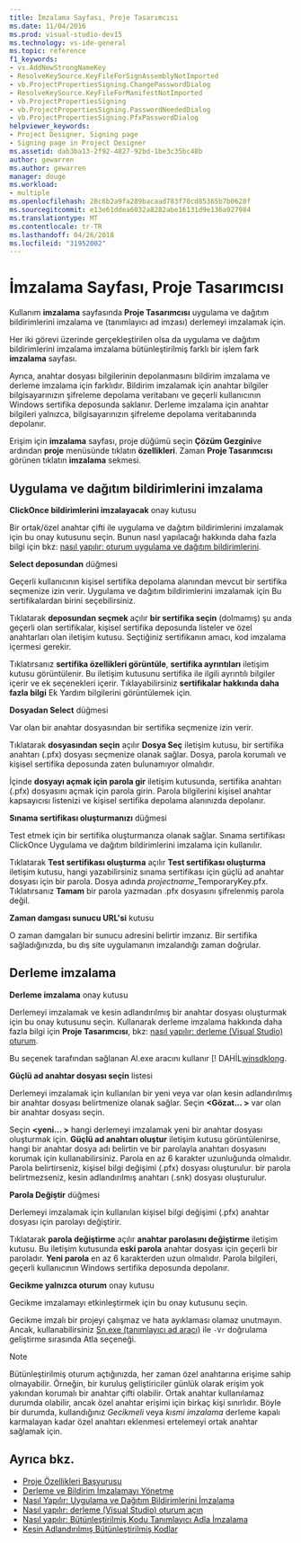```yaml
---
title: İmzalama Sayfası, Proje Tasarımcısı
ms.date: 11/04/2016
ms.prod: visual-studio-dev15
ms.technology: vs-ide-general
ms.topic: reference
f1_keywords:
- vs.AddNewStrongNameKey
- ResolveKeySource.KeyFileForSignAssemblyNotImported
- vb.ProjectPropertiesSigning.ChangePasswordDialog
- ResolveKeySource.KeyFileForManifestNotImported
- vb.ProjectPropertiesSigning
- vb.ProjectPropertiesSigning.PasswordNeededDialog
- vb.ProjectPropertiesSigning.PfxPasswordDialog
helpviewer_keywords:
- Project Designer, Signing page
- Signing page in Project Designer
ms.assetid: dab3ba13-2f92-4827-92bd-1be3c35bc48b
author: gewarren
ms.author: gewarren
manager: douge
ms.workload:
- multiple
ms.openlocfilehash: 28c6b2a9fa289bacaad783f70cd85365b7b0628f
ms.sourcegitcommit: e13e61ddea6032a8282abe16131d9e136a927984
ms.translationtype: MT
ms.contentlocale: tr-TR
ms.lasthandoff: 04/26/2018
ms.locfileid: "31952002"
---
```

# <a name="signing-page-project-designer"></a>İmzalama Sayfası, Proje Tasarımcısı
Kullanım **imzalama** sayfasında **Proje Tasarımcısı** uygulama ve dağıtım bildirimlerini imzalama ve (tanımlayıcı ad imzası) derlemeyi imzalamak için.

 Her iki görevi üzerinde gerçekleştirilen olsa da uygulama ve dağıtım bildirimlerini imzalama imzalama bütünleştirilmiş farklı bir işlem fark **imzalama** sayfası.

 Ayrıca, anahtar dosyası bilgilerinin depolanmasını bildirim imzalama ve derleme imzalama için farklıdır. Bildirim imzalamak için anahtar bilgiler bilgisayarınızın şifreleme depolama veritabanı ve geçerli kullanıcının Windows sertifika deposunda saklanır. Derleme imzalama için anahtar bilgileri yalnızca, bilgisayarınızın şifreleme depolama veritabanında depolanır.

 Erişim için **imzalama** sayfası, proje düğümü seçin **Çözüm Gezgini**ve ardından **proje** menüsünde tıklatın **özellikleri**. Zaman **Proje Tasarımcısı** görünen tıklatın **imzalama** sekmesi.

## <a name="application-and-deployment-manifest-signing"></a>Uygulama ve dağıtım bildirimlerini imzalama
 **ClickOnce bildirimlerini imzalayacak** onay kutusu

 Bir ortak/özel anahtar çifti ile uygulama ve dağıtım bildirimlerini imzalamak için bu onay kutusunu seçin. Bunun nasıl yapılacağı hakkında daha fazla bilgi için bkz: [nasıl yapılır: oturum uygulama ve dağıtım bildirimlerini](../../ide/how-to-sign-application-and-deployment-manifests.md).

 **Select deposundan** düğmesi

 Geçerli kullanıcının kişisel sertifika depolama alanından mevcut bir sertifika seçmenize izin verir. Uygulama ve dağıtım bildirimlerini imzalamak için Bu sertifikalardan birini seçebilirsiniz.

 Tıklatarak **deposundan seçmek** açılır **bir sertifika seçin** (dolmamış) şu anda geçerli olan sertifikalar, kişisel sertifika deposunda listeler ve özel anahtarları olan iletişim kutusu. Seçtiğiniz sertifikanın amacı, kod imzalama içermesi gerekir.

 Tıklatırsanız **sertifika özellikleri görüntüle**, **sertifika ayrıntıları** iletişim kutusu görüntülenir. Bu iletişim kutusunu sertifika ile ilgili ayrıntılı bilgiler içerir ve ek seçenekleri içerir. Tıklayabilirsiniz **sertifikalar hakkında daha fazla bilgi** Ek Yardım bilgilerini görüntülemek için.

 **Dosyadan Select** düğmesi

 Var olan bir anahtar dosyasından bir sertifika seçmenize izin verir.

 Tıklatarak **dosyasından seçin** açılır **Dosya Seç** iletişim kutusu, bir sertifika anahtarı (.pfx) dosyası seçmenize olanak sağlar. Dosya, parola korumalı ve kişisel sertifika deposunda zaten bulunamıyor olmalıdır.

 İçinde **dosyayı açmak için parola gir** iletişim kutusunda, sertifika anahtarı (.pfx) dosyasını açmak için parola girin. Parola bilgilerini kişisel anahtar kapsayıcısı listenizi ve kişisel sertifika depolama alanınızda depolanır.

 **Sınama sertifikası oluşturmanızı** düğmesi

 Test etmek için bir sertifika oluşturmanıza olanak sağlar. Sınama sertifikası ClickOnce Uygulama ve dağıtım bildirimlerini imzalama için kullanılır.

 Tıklatarak **Test sertifikası oluşturma** açılır **Test sertifikası oluşturma** iletişim kutusu, hangi yazabilirsiniz sınama sertifikası için güçlü ad anahtar dosyası için bir parola. Dosya adında *projectname*_TemporaryKey.pfx. Tıklatırsanız **Tamam** bir parola yazmadan .pfx dosyasını şifrelenmiş parola değil.

 **Zaman damgası sunucu URL'si** kutusu

 O zaman damgaları bir sunucu adresini belirtir imzanız. Bir sertifika sağladığınızda, bu dış site uygulamanın imzalandığı zaman doğrular.

## <a name="assembly-signing"></a>Derleme imzalama
 **Derleme imzalama** onay kutusu

 Derlemeyi imzalamak ve kesin adlandırılmış bir anahtar dosyası oluşturmak için bu onay kutusunu seçin. Kullanarak derleme imzalama hakkında daha fazla bilgi için **Proje Tasarımcısı**, bkz: [nasıl yapılır: derleme (Visual Studio) oturum](../managing-assembly-and-manifest-signing.md#how-to-sign-an-assembly-in-visual-studio).

 Bu seçenek tarafından sağlanan Al.exe aracını kullanır [! DAHİL[winsdklong](/dotnet/framework/app-domains/how-to-sign-an-assembly-with-a-strong-name).

 **Güçlü ad anahtar dosyası seçin** listesi

 Derlemeyi imzalamak için kullanılan bir yeni veya var olan kesin adlandırılmış bir anahtar dosyası belirtmenize olanak sağlar. Seçin  **\<Gözat... >** var olan bir anahtar dosyası seçin.

 Seçin  **\<yeni... >** hangi derlemeyi imzalamak yeni bir anahtar dosyası oluşturmak için. **Güçlü ad anahtarı oluştur** iletişim kutusu görüntülenirse, hangi bir anahtar dosya adı belirtin ve bir parolayla anahtarı dosyasını korumak için kullanabilirsiniz. Parola en az 6 karakter uzunluğunda olmalıdır. Parola belirtirseniz, kişisel bilgi değişimi (.pfx) dosyası oluşturulur. bir parola belirtmezseniz, kesin adlandırılmış anahtarı (.snk) dosyası oluşturulur.

 **Parola Değiştir** düğmesi

 Derlemeyi imzalamak için kullanılan kişisel bilgi değişimi (.pfx) anahtar dosyası için parolayı değiştirir.

 Tıklatarak **parola değiştirme** açılır **anahtar parolasını değiştirme** iletişim kutusu. Bu iletişim kutusunda **eski parola** anahtar dosyası için geçerli bir paroladır. **Yeni parola** en az 6 karakterden uzun olmalıdır. Parola bilgileri, geçerli kullanıcının Windows sertifika deposunda depolanır.

 **Gecikme yalnızca oturum** onay kutusu

 Gecikme imzalamayı etkinleştirmek için bu onay kutusunu seçin.

 Gecikme imzalı bir projeyi çalışmaz ve hata ayıklaması olamaz unutmayın. Ancak, kullanabilirsiniz [Sn.exe (tanımlayıcı ad aracı)](/dotnet/framework/tools/sn-exe-strong-name-tool) ile `-Vr` doğrulama geliştirme sırasında Atla seçeneği.

> [!NOTE]
> Bütünleştirilmiş oturum açtığınızda, her zaman özel anahtarına erişime sahip olmayabilir. Örneğin, bir kuruluş geliştiriciler günlük olarak erişim yok yakından korumalı bir anahtar çifti olabilir. Ortak anahtar kullanılamaz durumda olabilir, ancak özel anahtar erişimi için birkaç kişi sınırlıdır. Böyle bir durumda, kullandığınız *Gecikmeli* veya *kısmi imzalama* derleme kapalı karmalayan kadar özel anahtarı eklenmesi ertelemeyi ortak anahtar sağlamak için.


## <a name="see-also"></a>Ayrıca bkz.

- [Proje Özellikleri Başvurusu](../../ide/reference/project-properties-reference.md)
- [Derleme ve Bildirim İmzalamayı Yönetme](../../ide/managing-assembly-and-manifest-signing.md)
- [Nasıl Yapılır: Uygulama ve Dağıtım Bildirimlerini İmzalama](../../ide/how-to-sign-application-and-deployment-manifests.md)
- [Nasıl yapılır: derleme (Visual Studio) oturum açın](../managing-assembly-and-manifest-signing.md#how-to-sign-an-assembly-in-visual-studio)
- [Nasıl yapılır: Bütünleştirilmiş Kodu Tanımlayıcı Adla İmzalama](/dotnet/framework/app-domains/how-to-sign-an-assembly-with-a-strong-name)
- [Kesin Adlandırılmış Bütünleştirilmiş Kodlar](/dotnet/framework/app-domains/strong-named-assemblies)